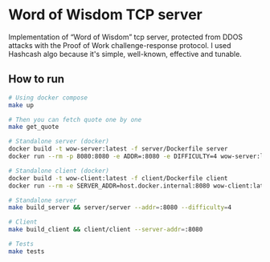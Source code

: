 # Word of Wisdom TCP server

Implementation of “Word of Wisdom” tcp server, protected from DDOS attacks with the Proof of Work challenge-response protocol. I used Hashcash algo because it's simple, well-known, effective and tunable.

## How to run

```bash
# Using docker compose
make up

# Then you can fetch quote one by one
make get_quote

# Standalone server (docker)
docker build -t wow-server:latest -f server/Dockerfile server
docker run --rm -p 8080:8080 -e ADDR=:8080 -e DIFFICULTY=4 wow-server:latest

# Standalone client (docker)
docker build -t wow-client:latest -f client/Dockerfile client
docker run --rm -e SERVER_ADDR=host.docker.internal:8080 wow-client:latest

# Standalone server
make build_server && server/server --addr=:8080 --difficulty=4

# Client
make build_client && client/client --server-addr=:8080

# Tests
make tests
```

